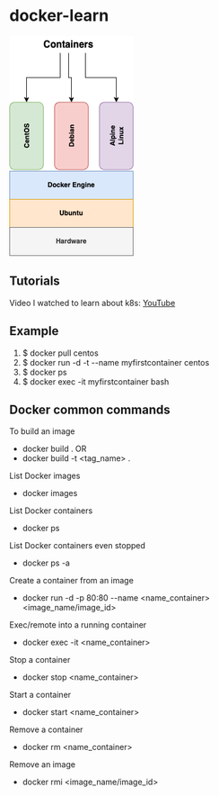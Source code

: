 # docker-learn

![overview](images/containers.drawio.png "diagram example")

## Tutorials
Video I watched to learn about k8s: [YouTube](https://youtu.be/eGz9DS-aIeY?si=MiUADLNeIvVApov2)

## Example
1. $ docker pull centos
2. $ docker run -d -t --name myfirstcontainer centos
3. $ docker ps
4. $ docker exec -it myfirstcontainer bash

## Docker common commands

To build an image
- docker build .
OR
- docker build -t <tag_name> .

List Docker images
- docker images

List Docker containers
- docker ps

List Docker containers even stopped
- docker ps -a

Create a container from an image
- docker run -d -p 80:80 --name <name_container> <image_name/image_id>

Exec/remote into a running container
- docker exec -it <name_container> <shell>

Stop a container
- docker stop <name_container>

Start a container
- docker start <name_container>

Remove a container
- docker rm <name_container>

Remove an image
- docker rmi <image_name/image_id>

